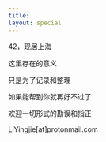```yaml
---
title:
layout: special
---
```


42，现居上海

这里存在的意义

只是为了记录和整理

如果能帮到你就再好不过了

欢迎一切形式的勘误和指正

LiYingjie[at]protonmail.com

